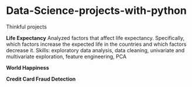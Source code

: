 # Data-Science-projects-with-python
Thinkful projects

__Life Expectancy__ Analyzed factors that affect life expectancy. Specifically, which factors increase the expected life in the countries and which factors decrease it. Skills: exploratory data analysis, data cleaning, univariate and multivariate exploration, feature engineering, PCA

__World Happiness__

__Credit Card Fraud Detection__
